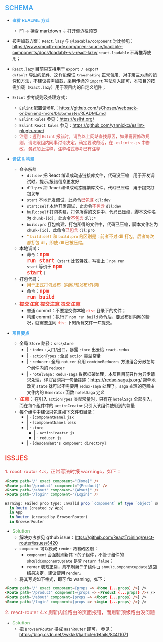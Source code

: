 ## <span style="font-weight: 600; color: #49a9ee">SCHEMA</span>

- <span style="font-weight: 600; color: #49a9ee">查看 README 方式</span>
  * F1 -> 搜索 markdown -> 打开侧边栏预览
- 按需加载方案：<code>React.lazy</code> 与 <code>@loadable/component</code> 对比参见：https://www.smooth-code.com/open-source/loadable-components/docs/loadable-vs-react-lazy/ <code>react-loadable</code> 不再推荐使用；
- <code>React.lazy</code> 目前只支持用于 <code>export / export default</code> 导出的组件，这样能保证 <code>treeshaking</code> 正常使用。对于第三方库的组件和方法，不建议按需加载，采用传统的 <code>import</code> 写法引入即可，本项目的按需加载（<code>React.lazy</code>）用于项目内的自定义组件；
- <code>Eslint</code> 参考规则及处理方式：
  - <code>Eslint</code> 配置请参见：https://github.com/isChosen/webpack-onDemand-more/blob/master/README.md
  - <code>Eslint Rules</code> 参见：https://eslint.org/
  - <code>Eslint React Rules</code> 参见：https://github.com/yannickcr/eslint-plugin-react
  - <span style="color: #d24949">注意：遇到 <code>Eslint</code> 报错时，请到以上网站查找原因，如果需要修改规则，请先跟组内同事讨论决定。确定要改的话，在 <code>.eslintrc.js</code> 中修改，务必加上注释，注释格式参考已有注释</span>

- <span style="font-weight: 600; color: #49a9ee">调试 & 构建</span>
  * 命令解释
    * <code>dll:dev</code> 把 React 编译成动态链接库文件，代码没压缩，用于开发调试时，提示/报错信息更友好
    * <code>dll:pro</code> 把 React 编译成动态链接库文件，代码已压缩，用于提交打包发布
    * <code>start</code> 本地开发调试，此命令<span style="color: #d24949">已包含</span> <code>dll:dev</code>
    * <code>start:self</code> 本地开发调试，此命令<span style="color: #d24949">不包含</span> <code>dll:dev</code>
    * <code>build:self</code> 打包构建，打包所得的文件中，代码已压缩，脚本文件名为 <code>chunk-[id]</code>，此命令<span style="color: #d24949">不包含</span> <code>dll:*</code>
    * <code>build:pro</code> 打包构建，打包所得的文件中，代码已压缩，脚本文件名为 <code>chunk-[id]</code>，此命令<span style="color: #d24949">已包含</span> <code>dll:pro</code>
    * <span style="color: #ce8512">* <code>build:self</code> 和 <code>build:pro</code> 的区别是：前者不对 dll 打包，后者每次都打包 dll，即使 dll 已被压缩。</span>
  * 本地调试：
    - 命令：<code style="font-size: 17px; font-weight: 600; color: #f04134;">npm run start</code>（<code>start</code> 比较特殊，写法上：<code>npm run start</code> 等价于 <code style="font-size: 17px; font-weight: 600; color: #f04134;">npm start</code> ）
  * 打包代码：
    - <span style="color: #ce8512">用于正式打包发布（内网/预发布/外网）</span>
    - 命令：<code style="font-size: 17px; font-weight: 600; color: #f04134;">npm run build</code>
  * <span style="font-size: 16px; font-weight: 600; color: #f04134;">提交注意 提交注意 提交注意</span>
    - 普通 commit：不要提交你本地 <code style="color: #f04134;">dist</code> 目录下的文件；
    - 构建 commit：执行了 <code>npm run build</code> 命令后，要发布到内网的情况，就需要连同 <code style="color: #f04134;">dist</code> 下的所有文件一并提交。
- <span style="font-weight: 600; color: #49a9ee">项目要点</span>
  * 全局 <code>Store</code> 路径：<code>src\store</code>
    - \| - <code>index</code> : 入口/出口，暴露 <code>store</code> 出去给 <code>react-redux</code>
    - \| - <code>actionTypes</code> : 全局 <code>action</code> 类型常量
    - \| - <code>reducer</code> : 全局 <code>reducer</code> 利用 <code>combineReducers</code> 方法组合分散在每个组件内的 <code>reducer</code>
    - \| - <code>hotelSaga</code> : <code>Redux-saga</code> 数据框架处理，本项目目前只作为异步请求处理，详见官网第一句话描述：https://redux-saga.js.org/ 简单地改变 <code>state</code> 就可以不需要用 <code>redux-saga</code> 处理了。<code>saga</code> 处理的范围由文件内的 <code>Generator</code> 函数 <code>hotelSaga</code> 定义
  * <span style="font-size: 16px; font-weight: 600; color: #f04134;">注意</span>： 在引入 <code>actionTypes</code> 类型常量时，只有在 <code>hotelSaga</code> 全部引入，而在每个组件中的 <code>actionCreator</code> 只引入该组件使用到的常量
  * 每个组件中建议只包含如下文件和目录：
    - \| - <code>[componentName].jsx</code>
    - \| - <code>[componentName].less</code>
    - \| - <code>store</code>
      - \| - <code>actionCreator.js</code>
      - \| - <code>reducer.js</code>
    - \| - <code>[descendant's component directory]</code>


## <span style="font-weight: 600; color: #f04134">ISSUES</span>
<span style="font-size: 16px; color: #d24949">1. react-router 4.x，正常写法时报 warnings，如下：</span>

```html
<Route path="/" exact component="{Home}" />
<Route path="/product" component="{Product}" />
<Route path="/about" component="{About}" />
<Route path="/login" component="{Login}" />
```
```javascript
Warning: Failed prop type: Invalid prop `component` of type `object` supplied to `Route`, expected `function`.
  in Route (created by App)
  in App
  in Router (created by BrowserRouter)
  in BrowserRouter
```
- <span style="font-size: 15px; color: #57a957">Solution</span>
  * 解决办法参见 github issue：https://github.com/ReactTraining/react-router/issues/6420
  * <code>component</code> 可以换成 <code>render</code> 两者的区别：
    * <code>component</code> 会强制刷新其下的子组件，不管子组件的 <code>shouldComponentUpdate</code> 是否 <code>return false</code>；
    * <code>render</code> 表现正常，刷不刷新子子组件由 <code>shouldComponentUpdate</code> 返回结果决定，建议使用 <code>render</code>。
  * 将其写成如下格式，即可 fix warning，如下：
````html
<Route path="/" exact component={props => <Home {...props} />} />
<Route path="/product" component={props => <Product {...props} />} />
<Route path="/about" component={props => <About {...props} />} />
<Route path="/login" component={props => <Login {...props} />} />
````

<span style="font-size: 16px; color: #d24949">2. react-router 4.x 刷新内嵌路由的页面报错，而刷新顶级路由没问题
- <span style="font-size: 15px; color: #57a957">Solution</span>
  * 把 <code>BrowserRouter</code> 换成 <code>HashRouter</code> 即可， 参见：https://blog.csdn.net/zwkkkk1/article/details/83411071
